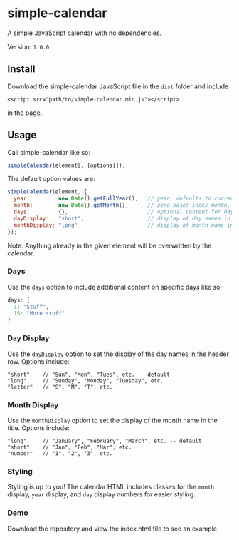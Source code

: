# simple-calendar
A simple JavaScript calendar with no dependencies.

Version: `1.0.0`

## Install
Download the simple-calendar JavaScript file in the `dist` folder and include
```
<script src="path/to/simple-calendar.min.js"></script>
```
in the page.

## Usage
Call simple-calendar like so:
```js
simpleCalendar(element[, {options}]);
```

The default option values are:
```js
simpleCalendar(element, {
  year:         new Date().getFullYear(),   // year, defaults to current year
  month:        new Date().getMonth(),      // zero-based index month, defaults to current month
  days:         {},                         // optional content for day cells
  dayDisplay:   "short",                    // display of day names in header row
  monthDisplay: "long"                      // display of month name in title
});
```

Note: Anything already in the given element will be overwritten by the calendar.

### Days
Use the `days` option to include additional content on specific days like so:
```js
days: {
  1: "Stuff",
  15: "More stuff"
}
```

### Day Display
Use the `dayDisplay` option to set the display of the day names in the header row. Options include:
```
"short"    // "Sun", "Mon", "Tues", etc. -- default
"long"     // "Sunday", "Monday", "Tuesday", etc.
"letter"   // "S", "M", "T", etc.
```

### Month Display
Use the `monthDisplay` option to set the display of the month name in the title. Options include:
```
"long"     // "January", "February", "March", etc. -- default
"short"    // "Jan", "Feb", "Mar", etc.
"number"   // "1", "2", "3", etc.
```

### Styling
Styling is up to you! The calendar HTML includes classes for the `month` display, `year` display, and `day` display numbers for easier styling.

### Demo
Download the repository and view the index.html file to see an example.
